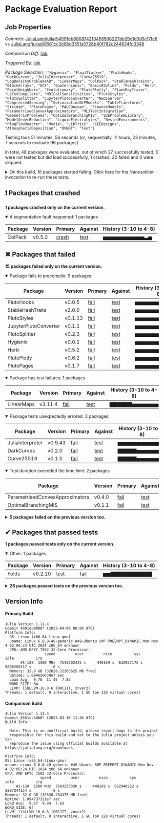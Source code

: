 # Package Evaluation Report

## Job Properties

*Commits:* [JuliaLang/julia@4991eb800874210456508227bb29c1d3d3c17fc6](https://github.com/JuliaLang/julia/commit/4991eb800874210456508227bb29c1d3d3c17fc6) vs [JuliaLang/julia@8561cc3d68d3551a5728b40f782c244834fd3348](https://github.com/JuliaLang/julia/commit/8561cc3d68d3551a5728b40f782c244834fd3348)

*Comparison Diff:* [link](https://github.com/JuliaLang/julia/compare/8561cc3d68d3551a5728b40f782c244834fd3348...4991eb800874210456508227bb29c1d3d3c17fc6)

*Triggered By:* [link](https://github.com/JuliaLang/julia/pull/57714#issuecomment-2788765400)

*Package Selection:* `["Hygienic", "FloatTracker", "PlutoHooks", "DarkCurves", "JuliaInterpreter", "Curve25519", "LogDensityProblemsAD", "LinearMaps", "ColPack", "StableHashTraits", "BlockArrays", "UCX", "Quaternionic", "BasicBSpline", "Folds", "Herb", "PointNeighbors", "Evolutionary", "PlutoPlotly", "PlantRayTracer", "LaTeXCompilers", "MRICoilSensitivities", "PlutoStyles", "PlutoSplitter", "JupyterPlutoConverter", "NEOSServer", "CompressedSensing", "OptimizationNLPModels", "TableTransforms", "Strided", "PlutoPages", "PALEOocean", "FinanceModels", "ParametrisedConvexApproximators", "MLJTestIntegration", "GeometricProblems", "OptimalBranchingMIS", "SDEProblemLibrary", "ModelOrderReduction", "LiquidElectrolytes", "NestedEnvironments", "PlugFlowReactor", "Modia", "LibTrixi", "CEEDesigns", "AtmosphericDeposition", "OVERT", "Test"]`

Testing took 51 minutes, 56 seconds (or, sequentially, 11 hours, 23 minutes, 7 seconds to evaluate 96 packages).

In total, 48 packages were evaluated, out of which 27 successfully tested, 0 were not tested but did load successfully, 1 crashed, 20 failed and 0 were skipped.


<details><summary>On this build, 16 packages started failing. Click here for the Nanosoldier invocation to re-run these tests.</summary>
<p>

```
@nanosoldier `runtests(["PlutoStyles", "JupyterPlutoConverter", "PlutoSplitter", "Curve25519", "DarkCurves", "Hygienic", "PlutoHooks", "ColPack", "JuliaInterpreter", "Herb", "StableHashTraits", "PlutoPlotly", "PlutoPages", "ParametrisedConvexApproximators", "OptimalBranchingMIS", "LinearMaps"], vs = ":release-1.11")`
```

</p>
</details>


## ❗ Packages that crashed

**1 packages crashed only on the current version.**

<details open><summary>A segmentation fault happened: 1 packages</summary>
<p>


| Package | Version | Primary | Against | History (3-10 to 4-8) |
| ------- | ------- | ------- | ------- | ------- |
| ColPack | v0.5.0 | [crash](https://s3.amazonaws.com/julialang-reports/nanosoldier/pkgeval/by_hash/4991eb8_vs_8561cc3/ColPack.primary.log) | [test](https://s3.amazonaws.com/julialang-reports/nanosoldier/pkgeval/by_hash/4991eb8_vs_8561cc3/ColPack.against.log) | <span class="history">▅▅▅▅▅▅▅▅▅▅▅▃▅</span> |

</p>
</details>



## ✖ Packages that failed

**15 packages failed only on the current version.**

<details open><summary>Package fails to precompile: 9 packages</summary>
<p>


| Package | Version | Primary | Against | History (3-10 to 4-8) |
| ------- | ------- | ------- | ------- | ------- |
| PlutoHooks | v0.0.5 | [fail](https://s3.amazonaws.com/julialang-reports/nanosoldier/pkgeval/by_hash/4991eb8_vs_8561cc3/PlutoHooks.primary.log) | [test](https://s3.amazonaws.com/julialang-reports/nanosoldier/pkgeval/by_hash/4991eb8_vs_8561cc3/PlutoHooks.against.log) | <span class="history">▅▅▅▅▅▅▅▅▅▅▅▅▅</span> |
| StableHashTraits | v2.0.0 | [fail](https://s3.amazonaws.com/julialang-reports/nanosoldier/pkgeval/by_hash/4991eb8_vs_8561cc3/StableHashTraits.primary.log) | [test](https://s3.amazonaws.com/julialang-reports/nanosoldier/pkgeval/by_hash/4991eb8_vs_8561cc3/StableHashTraits.against.log) | <span class="history">▅▅▅▅▅▅▅▅▅▅▅▅▅</span> |
| PlutoStyles | v0.1.13 | [fail](https://s3.amazonaws.com/julialang-reports/nanosoldier/pkgeval/by_hash/4991eb8_vs_8561cc3/PlutoStyles.primary.log) | [test](https://s3.amazonaws.com/julialang-reports/nanosoldier/pkgeval/by_hash/4991eb8_vs_8561cc3/PlutoStyles.against.log) | <span class="history">▅▅▅▅▅▅▅▅▅▅▅▅▅</span> |
| JupyterPlutoConverter | v0.1.1 | [fail](https://s3.amazonaws.com/julialang-reports/nanosoldier/pkgeval/by_hash/4991eb8_vs_8561cc3/JupyterPlutoConverter.primary.log) | [test](https://s3.amazonaws.com/julialang-reports/nanosoldier/pkgeval/by_hash/4991eb8_vs_8561cc3/JupyterPlutoConverter.against.log) | <span class="history">▅▅▅▅▅▅▅▅▅▅▅▅▅</span> |
| PlutoSplitter | v0.2.3 | [fail](https://s3.amazonaws.com/julialang-reports/nanosoldier/pkgeval/by_hash/4991eb8_vs_8561cc3/PlutoSplitter.primary.log) | [test](https://s3.amazonaws.com/julialang-reports/nanosoldier/pkgeval/by_hash/4991eb8_vs_8561cc3/PlutoSplitter.against.log) | <span class="history">▅▅▅▅▅▅▅▅▅▅▅▅▅</span> |
| Hygienic | v0.0.1 | [fail](https://s3.amazonaws.com/julialang-reports/nanosoldier/pkgeval/by_hash/4991eb8_vs_8561cc3/Hygienic.primary.log) | [test](https://s3.amazonaws.com/julialang-reports/nanosoldier/pkgeval/by_hash/4991eb8_vs_8561cc3/Hygienic.against.log) | <span class="history">▅▅▅▅▅▅▅▅▅▅▅▅▅</span> |
| Herb | v0.5.2 | [fail](https://s3.amazonaws.com/julialang-reports/nanosoldier/pkgeval/by_hash/4991eb8_vs_8561cc3/Herb.primary.log) | [test](https://s3.amazonaws.com/julialang-reports/nanosoldier/pkgeval/by_hash/4991eb8_vs_8561cc3/Herb.against.log) | <span class="history">▅▅▅▅▅▅▅▅▅▅▅▅▅</span> |
| PlutoPlotly | v0.6.2 | [fail](https://s3.amazonaws.com/julialang-reports/nanosoldier/pkgeval/by_hash/4991eb8_vs_8561cc3/PlutoPlotly.primary.log) | [test](https://s3.amazonaws.com/julialang-reports/nanosoldier/pkgeval/by_hash/4991eb8_vs_8561cc3/PlutoPlotly.against.log) | <span class="history">▅▅▅▅▅▅▅▅▅▅▅▅▅</span> |
| PlutoPages | v0.1.7 | [fail](https://s3.amazonaws.com/julialang-reports/nanosoldier/pkgeval/by_hash/4991eb8_vs_8561cc3/PlutoPages.primary.log) | [test](https://s3.amazonaws.com/julialang-reports/nanosoldier/pkgeval/by_hash/4991eb8_vs_8561cc3/PlutoPages.against.log) | <span class="history">▅▅▅▅▅▅▅▅▅▅▅▅▅</span> |

</p>
</details>

<details open><summary>Package has test failures: 1 packages</summary>
<p>


| Package | Version | Primary | Against | History (3-10 to 4-8) |
| ------- | ------- | ------- | ------- | ------- |
| LinearMaps | v3.11.4 | [fail](https://s3.amazonaws.com/julialang-reports/nanosoldier/pkgeval/by_hash/4991eb8_vs_8561cc3/LinearMaps.primary.log) | [test](https://s3.amazonaws.com/julialang-reports/nanosoldier/pkgeval/by_hash/4991eb8_vs_8561cc3/LinearMaps.against.log) | <span class="history">▇▇▇▇▇▇▅▅▅▅▅▅▅</span> |

</p>
</details>

<details open><summary>Package tests unexpectedly errored: 3 packages</summary>
<p>


| Package | Version | Primary | Against | History (3-10 to 4-8) |
| ------- | ------- | ------- | ------- | ------- |
| JuliaInterpreter | v0.9.43 | [fail](https://s3.amazonaws.com/julialang-reports/nanosoldier/pkgeval/by_hash/4991eb8_vs_8561cc3/JuliaInterpreter.primary.log) | [test](https://s3.amazonaws.com/julialang-reports/nanosoldier/pkgeval/by_hash/4991eb8_vs_8561cc3/JuliaInterpreter.against.log) | <span class="history">▅▅▅▅▅▅▅▅▅▅▅▅▅</span> |
| DarkCurves | v0.2.0 | [fail](https://s3.amazonaws.com/julialang-reports/nanosoldier/pkgeval/by_hash/4991eb8_vs_8561cc3/DarkCurves.primary.log) | [test](https://s3.amazonaws.com/julialang-reports/nanosoldier/pkgeval/by_hash/4991eb8_vs_8561cc3/DarkCurves.against.log) | <span class="history">▇▇▇▇▇▅▅▅▅▅▅▅▅</span> |
| Curve25519 | v0.1.0 | [fail](https://s3.amazonaws.com/julialang-reports/nanosoldier/pkgeval/by_hash/4991eb8_vs_8561cc3/Curve25519.primary.log) | [test](https://s3.amazonaws.com/julialang-reports/nanosoldier/pkgeval/by_hash/4991eb8_vs_8561cc3/Curve25519.against.log) | <span class="history">▇▇▇▇▇▅▅▅▅▅▅▅▅</span> |

</p>
</details>

<details open><summary>Test duration exceeded the time limit: 2 packages</summary>
<p>


| Package | Version | Primary | Against | History (3-10 to 4-8) |
| ------- | ------- | ------- | ------- | ------- |
| ParametrisedConvexApproximators | v0.4.0 | [fail](https://s3.amazonaws.com/julialang-reports/nanosoldier/pkgeval/by_hash/4991eb8_vs_8561cc3/ParametrisedConvexApproximators.primary.log) | [test](https://s3.amazonaws.com/julialang-reports/nanosoldier/pkgeval/by_hash/4991eb8_vs_8561cc3/ParametrisedConvexApproximators.against.log) | <span class="history">▁▁▅▅▅▅▅▅▅▅▅▅▅</span> |
| OptimalBranchingMIS | v0.1.1 | [fail](https://s3.amazonaws.com/julialang-reports/nanosoldier/pkgeval/by_hash/4991eb8_vs_8561cc3/OptimalBranchingMIS.primary.log) | [test](https://s3.amazonaws.com/julialang-reports/nanosoldier/pkgeval/by_hash/4991eb8_vs_8561cc3/OptimalBranchingMIS.against.log) | <span class="history">▁▁▅▇▅▇▅▅▇▅▅▅▇</span> |

</p>
</details>


<details><summary><strong>5 packages failed on the previous version too.</strong></summary>
<p>

<details open><summary>Package has test failures: 1 packages</summary>
<p>


| Package | History (3-10 to 4-8) |
| ------- | ------- |
| [Evolutionary v0.11.1](https://s3.amazonaws.com/julialang-reports/nanosoldier/pkgeval/by_hash/4991eb8_vs_8561cc3/Evolutionary.primary.log) | <span class="history">▅▅▅▅▅▅▅▅▅▅▅▅▅</span> |

</p>
</details>

<details open><summary>Tests became inactive: 2 packages</summary>
<p>


| Package | History (3-10 to 4-8) |
| ------- | ------- |
| [Test v1.11.0](https://s3.amazonaws.com/julialang-reports/nanosoldier/pkgeval/by_hash/4991eb8_vs_8561cc3/Test.primary.log) | <span class="history">▅▅▅▅▅▇▅▇▅▇▇▇▅</span> |
| [LaTeXCompilers v0.1.0](https://s3.amazonaws.com/julialang-reports/nanosoldier/pkgeval/by_hash/4991eb8_vs_8561cc3/LaTeXCompilers.primary.log) | <span class="history">▅▅▅▅▅▅▅▅▅▅▇▇▅</span> |

</p>
</details>

<details open><summary>Test duration exceeded the time limit: 2 packages</summary>
<p>


| Package | History (3-10 to 4-8) |
| ------- | ------- |
| [Modia v0.12.1](https://s3.amazonaws.com/julialang-reports/nanosoldier/pkgeval/by_hash/4991eb8_vs_8561cc3/Modia.primary.log) | <span class="history">▁▁▅▅▅▅▅▅▅▅▇▅▅</span> |
| [AtmosphericDeposition v0.2.4](https://s3.amazonaws.com/julialang-reports/nanosoldier/pkgeval/by_hash/4991eb8_vs_8561cc3/AtmosphericDeposition.primary.log) | <span class="history">▁▁▅▅▅▅▅▅▅▅▅▅▅</span> |

</p>
</details>


</p>
</details>


## ✔ Packages that passed tests

**1 packages passed tests only on the current version.**

<details open><summary>Other: 1 packages</summary>
<p>


| Package | Version | Primary | Against | History (3-10 to 4-8) |
| ------- | ------- | ------- | ------- | ------- |
| Folds | v0.2.10 | [test](https://s3.amazonaws.com/julialang-reports/nanosoldier/pkgeval/by_hash/4991eb8_vs_8561cc3/Folds.primary.log) | [fail](https://s3.amazonaws.com/julialang-reports/nanosoldier/pkgeval/by_hash/4991eb8_vs_8561cc3/Folds.against.log) | <span class="history">▅▅▇▇▇▇▇▇▇▇▇▇▇</span> |

</p>
</details>


<details><summary><strong>26 packages passed tests on the previous version too.</strong></summary>
<p>

<details open><summary>Other: 26 packages</summary>
<p>


| Package | History (3-10 to 4-8) |
| ------- | ------- |
| [BlockArrays v1.6.0](https://s3.amazonaws.com/julialang-reports/nanosoldier/pkgeval/by_hash/4991eb8_vs_8561cc3/BlockArrays.primary.log) | <span class="history">▅▅▅▅▅▅▇▅▅▅▅▇▅</span> |
| [Strided v2.3.0](https://s3.amazonaws.com/julialang-reports/nanosoldier/pkgeval/by_hash/4991eb8_vs_8561cc3/Strided.primary.log) | <span class="history">▇▇▇▇▇▇▇▇▇▇▇▇▇</span> |
| [LogDensityProblemsAD v1.13.0](https://s3.amazonaws.com/julialang-reports/nanosoldier/pkgeval/by_hash/4991eb8_vs_8561cc3/LogDensityProblemsAD.primary.log) | <span class="history">▅▅▅▅▅▅▅▅▅▅▅▅▅</span> |
| [TableTransforms v1.34.1](https://s3.amazonaws.com/julialang-reports/nanosoldier/pkgeval/by_hash/4991eb8_vs_8561cc3/TableTransforms.primary.log) | <span class="history">▁▁▅▅▅▅▅▅▅▅▅▅▅</span> |
| [PlantRayTracer v0.0.8](https://s3.amazonaws.com/julialang-reports/nanosoldier/pkgeval/by_hash/4991eb8_vs_8561cc3/PlantRayTracer.primary.log) | <span class="history">▅▅▅▅▅▅▅▅▅▅▅▅▅</span> |
| [MRICoilSensitivities v0.1.3](https://s3.amazonaws.com/julialang-reports/nanosoldier/pkgeval/by_hash/4991eb8_vs_8561cc3/MRICoilSensitivities.primary.log) | <span class="history">▅▅▅▅▅▅▅▅▅▅▅▅▅</span> |
| [PointNeighbors v0.4.10](https://s3.amazonaws.com/julialang-reports/nanosoldier/pkgeval/by_hash/4991eb8_vs_8561cc3/PointNeighbors.primary.log) | <span class="history">▁▁▅▅▅▅▅▅▅▅▅▅▅</span> |
| [Quaternionic v3.0.0](https://s3.amazonaws.com/julialang-reports/nanosoldier/pkgeval/by_hash/4991eb8_vs_8561cc3/Quaternionic.primary.log) | <span class="history">▅▅▅▅▅▅▅▅▅▅▅▅▅</span> |
| [BasicBSpline v0.11.3](https://s3.amazonaws.com/julialang-reports/nanosoldier/pkgeval/by_hash/4991eb8_vs_8561cc3/BasicBSpline.primary.log) | <span class="history">▅▅▅▅▅▅▅▅▅▅▅▅▅</span> |
| [SDEProblemLibrary v0.1.7](https://s3.amazonaws.com/julialang-reports/nanosoldier/pkgeval/by_hash/4991eb8_vs_8561cc3/SDEProblemLibrary.primary.log) | <span class="history">▁▁▅▅▇▇▇▇▅▇▅▅▇</span> |
| [FinanceModels v4.13.0](https://s3.amazonaws.com/julialang-reports/nanosoldier/pkgeval/by_hash/4991eb8_vs_8561cc3/FinanceModels.primary.log) | <span class="history">▁▁▇▇▅▅▅▅▅▅▅▅▅</span> |
| [PlugFlowReactor v0.1.2](https://s3.amazonaws.com/julialang-reports/nanosoldier/pkgeval/by_hash/4991eb8_vs_8561cc3/PlugFlowReactor.primary.log) | <span class="history">▁▁▅▇▇▇▅▅▅▇▅▇▅</span> |
| [FloatTracker v1.0.0](https://s3.amazonaws.com/julialang-reports/nanosoldier/pkgeval/by_hash/4991eb8_vs_8561cc3/FloatTracker.primary.log) | <span class="history">▇▇▇▅▇▇▇▅▅▅▅▅▅</span> |
| [NEOSServer v1.2.0](https://s3.amazonaws.com/julialang-reports/nanosoldier/pkgeval/by_hash/4991eb8_vs_8561cc3/NEOSServer.primary.log) | <span class="history">▇▇▇▇▇▇▇▇▇▇▇▇▅</span> |
| [UCX v0.3.1](https://s3.amazonaws.com/julialang-reports/nanosoldier/pkgeval/by_hash/4991eb8_vs_8561cc3/UCX.primary.log) | <span class="history">▁▁▅▅▅▅▅▅▅▅▅▅▅</span> |
| [CompressedSensing v1.0.1](https://s3.amazonaws.com/julialang-reports/nanosoldier/pkgeval/by_hash/4991eb8_vs_8561cc3/CompressedSensing.primary.log) | <span class="history">▇▇▇▇▇▇▇▇▇▇▇▇▇</span> |
| [MLJTestIntegration v0.5.2](https://s3.amazonaws.com/julialang-reports/nanosoldier/pkgeval/by_hash/4991eb8_vs_8561cc3/MLJTestIntegration.primary.log) | <span class="history">▁▁▇▇▇▅▇▇▅▇▇▇▅</span> |
| [OptimizationNLPModels v0.0.2](https://s3.amazonaws.com/julialang-reports/nanosoldier/pkgeval/by_hash/4991eb8_vs_8561cc3/OptimizationNLPModels.primary.log) | <span class="history">▅▁▅▅▅▅▅▅▅▅▅▅▅</span> |
| [NestedEnvironments v0.2.1](https://s3.amazonaws.com/julialang-reports/nanosoldier/pkgeval/by_hash/4991eb8_vs_8561cc3/NestedEnvironments.primary.log) | <span class="history">▁▁▅▅▅▅▅▅▅▅▅▅▅</span> |
| [OVERT v0.1.2](https://s3.amazonaws.com/julialang-reports/nanosoldier/pkgeval/by_hash/4991eb8_vs_8561cc3/OVERT.primary.log) | <span class="history">▁▁▅▅▅▅▅▅▅▅▅▅▅</span> |
| [ModelOrderReduction v0.1.0](https://s3.amazonaws.com/julialang-reports/nanosoldier/pkgeval/by_hash/4991eb8_vs_8561cc3/ModelOrderReduction.primary.log) | <span class="history">▁▁▅▅▅▅▅▅▅▅▅▅▅</span> |
| [LibTrixi v0.1.5](https://s3.amazonaws.com/julialang-reports/nanosoldier/pkgeval/by_hash/4991eb8_vs_8561cc3/LibTrixi.primary.log) | <span class="history">▅▅▅▅▅▅▅▅▅▅▅▅▅</span> |
| [PALEOocean v0.4.9](https://s3.amazonaws.com/julialang-reports/nanosoldier/pkgeval/by_hash/4991eb8_vs_8561cc3/PALEOocean.primary.log) | <span class="history">▅▁▅▅▅▅▅▅▅▅▅▅▅</span> |
| [CEEDesigns v0.3.8](https://s3.amazonaws.com/julialang-reports/nanosoldier/pkgeval/by_hash/4991eb8_vs_8561cc3/CEEDesigns.primary.log) | <span class="history">▁▁▅▅▅▅▅▅▅▅▅▅▅</span> |
| [GeometricProblems v0.6.7](https://s3.amazonaws.com/julialang-reports/nanosoldier/pkgeval/by_hash/4991eb8_vs_8561cc3/GeometricProblems.primary.log) | <span class="history">▁▁▇▇▇▅▅▅▅▅▅▅▅</span> |
| [LiquidElectrolytes v1.0.1](https://s3.amazonaws.com/julialang-reports/nanosoldier/pkgeval/by_hash/4991eb8_vs_8561cc3/LiquidElectrolytes.primary.log) | <span class="history">▁▁▅▅▅▅▅▅▅▅▅▅▅</span> |

</p>
</details>


</p>
</details>


## Version Info

#### Primary Build

```
Julia Version 1.11.4
Commit 4991eb8008* (2025-04-09 08:04 UTC)
Platform Info:
  OS: Linux (x86_64-linux-gnu)
  uname: Linux 6.8.0-49-generic #49-Ubuntu SMP PREEMPT_DYNAMIC Mon Nov  4 02:06:24 UTC 2024 x86_64 unknown
  CPU: AMD EPYC 7502 32-Core Processor: 
                  speed         user         nice          sys         idle          irq
       #1-128  1500 MHz  7543202425 s     448169 s  632937175 s  5806260117 s          0 s
  Memory: 32.0 GB (32628.22265625 MB free)
  Uptime: 1.094656038e7 sec
  Load Avg:  9.78  11.46  7.83
  WORD_SIZE: 64
  LLVM: libLLVM-16.0.6 (ORCJIT, znver2)
Threads: 1 default, 0 interactive, 1 GC (on 128 virtual cores)

```

  #### Comparison Build

  ```
Julia Version 1.11.4
Commit 8561cc3d68* (2025-03-10 11:36 UTC)
Build Info:

    Note: This is an unofficial build, please report bugs to the project
    responsible for this build and not to the Julia project unless you can
    reproduce the issue using official builds available at https://julialang.org/downloads

Platform Info:
  OS: Linux (x86_64-linux-gnu)
  uname: Linux 6.8.0-49-generic #49-Ubuntu SMP PREEMPT_DYNAMIC Mon Nov  4 02:06:24 UTC 2024 x86_64 unknown
  CPU: AMD EPYC 7502 32-Core Processor: 
                  speed         user         nice          sys         idle          irq
       #1-128  1500 MHz  7543255330 s     448169 s  632940252 s  5807244154 s          0 s
  Memory: 32.0 GB (32630.234375 MB free)
  Uptime: 1.094737321e7 sec
  Load Avg:  9.57  9.84  7.63
  WORD_SIZE: 64
  LLVM: libLLVM-16.0.6 (ORCJIT, znver2)
Threads: 1 default, 0 interactive, 1 GC (on 128 virtual cores)

  ```
  <!-- Generated on 2025-04-10T01:43:24.648 -->
